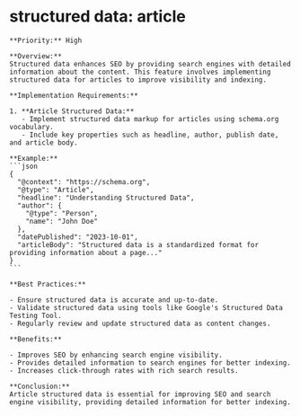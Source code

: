 # structured data: article

    **Priority:** High

    **Overview:**
    Structured data enhances SEO by providing search engines with detailed information about the content. This feature involves implementing structured data for articles to improve visibility and indexing.

    **Implementation Requirements:**

    1. **Article Structured Data:**
       - Implement structured data markup for articles using schema.org vocabulary.
       - Include key properties such as headline, author, publish date, and article body.

    **Example:**
    ```json
    {
      "@context": "https://schema.org",
      "@type": "Article",
      "headline": "Understanding Structured Data",
      "author": {
        "@type": "Person",
        "name": "John Doe"
      },
      "datePublished": "2023-10-01",
      "articleBody": "Structured data is a standardized format for providing information about a page..."
    }
    ```

    **Best Practices:**

    - Ensure structured data is accurate and up-to-date.
    - Validate structured data using tools like Google's Structured Data Testing Tool.
    - Regularly review and update structured data as content changes.

    **Benefits:**

    - Improves SEO by enhancing search engine visibility.
    - Provides detailed information to search engines for better indexing.
    - Increases click-through rates with rich search results.

    **Conclusion:**
    Article structured data is essential for improving SEO and search engine visibility, providing detailed information for better indexing.
